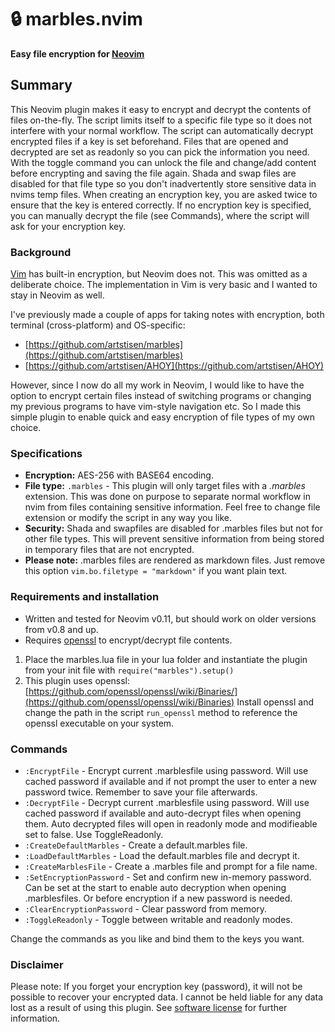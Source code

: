 # 🔒 marbles.nvim
**Easy file encryption for [Neovim](https://neovim.io/)**

## Summary
This Neovim plugin makes it easy to encrypt and decrypt the contents of files on-the-fly. The script limits itself to a specific file type so it does not interfere with your normal workflow. The script can automatically decrypt encrypted files if a key is set beforehand. Files that are opened and decrypted are set as readonly so you can pick the information you need. With the toggle command you can unlock the file and change/add content before encrypting and saving the file again. Shada and swap files are disabled for that file type so you don't inadvertently store sensitive data in nvims temp files. When creating an encryption key, you are asked twice to ensure that the key is entered correctly. If no encryption key is specified, you can manually decrypt the file (see Commands), where the script will ask for your encryption key.

### Background
[Vim](https://www.vim.org/) has built-in encryption, but Neovim does not. This was omitted as a deliberate choice. The implementation in Vim is very basic and I wanted to stay in Neovim as well.

I've previously made a couple of apps for taking notes with encryption, both terminal (cross-platform) and OS-specific:
* [https://github.com/artstisen/marbles](https://github.com/artstisen/marbles) 
* [https://github.com/artstisen/AHOY](https://github.com/artstisen/AHOY) 
  
However, since I now do all my work in Neovim, I would like to have the option to encrypt certain files instead of switching programs or changing my previous programs to have vim-style navigation etc. So I made this simple plugin to enable quick and easy encryption of file types of my own choice.

### Specifications
* **Encryption:** AES-256 with BASE64 encoding.
* **File type:** `.marbles` - This plugin will only target files with a _.marbles_ extension. This was done on purpose to separate normal workflow in nvim from files containing sensitive information. Feel free to change file extension or modify the script in any way you like.
* **Security:** Shada and swapfiles are disabled for .marbles files but not for other file types. This will prevent sensitive information from being stored in temporary files that are not encrypted.
* **Please note:** .marbles files are rendered as markdown files. Just remove this option `vim.bo.filetype = "markdown"` if you want plain text.

### Requirements and installation
* Written and tested for Neovim v0.11, but should work on older versions from v0.8 and up.
* Requires [openssl](https://openssl-library.org/) to encrypt/decrypt file contents.
1. Place the marbles.lua file in your lua folder and instantiate the plugin from your init file with `require("marbles").setup()`
2. This plugin uses openssl: [https://github.com/openssl/openssl/wiki/Binaries/](https://github.com/openssl/openssl/wiki/Binaries) Install openssl and change the path in the script `run_openssl` method to reference the openssl executable on your system.

### Commands
* `:EncryptFile` - Encrypt current .marblesfile using password. Will use cached password if available and if not prompt the user to enter a new password twice. Remember to save your file afterwards.
* `:DecryptFile` - Decrypt current .marblesfile using password. Will use cached password if available and auto-decrypt files when opening them. Auto decrypted files will open in readonly mode and modifieable set to false. Use ToggleReadonly.
* `:CreateDefaultMarbles` - Create a default.marbles file.
* `:LoadDefaultMarbles` - Load the default.marbles file and decrypt it.
* `:CreateMarblesFile` - Create a .marbles file and prompt for a file name.
* `:SetEncryptionPassword` - Set and confirm new in-memory password. Can be set at the start to enable auto decryption when opening .marblesfiles. Or before encryption if a new password is needed.
* `:ClearEncryptionPassword` - Clear password from memory.
* `:ToggleReadonly` - Toggle between writable and readonly modes.

Change the commands as you like and bind them to the keys you want.

### Disclaimer
Please note: If you forget your encryption key (password), it will not be possible to recover your encrypted data. I cannot be held liable for any data lost as a result of using this plugin. See [software license](https://github.com/artstisen/marbles.nvim/blob/main/LICENSE) for further information.
